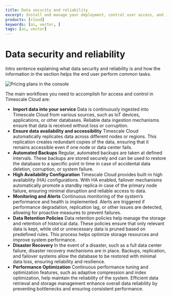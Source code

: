 ```yaml
---
title: Data security and reliability
excerpt: Install and manage your deployment, control user access, and integrate third party tooling.   
products: [cloud]
keywords: [ai, vector, ]
tags: [ai, vector]
---
```



# Data security and reliability

Intro sentence explaining what data security and reliability is and how the information in the section helps the end user perform
common tasks.

![Pricing plans in the console](https://assets.timescale.com/docs/images/tsc-vpc-architecture.svg)

The main workflows you need to accomplish for access and control in Timescale Cloud are:

- **Import data into your service**
  Data is continuously ingested into Timescale Cloud from various sources, such as IoT devices, applications, or other databases.
  Reliable data ingestion mechanisms ensure that data is received without loss or corruption.
- **Ensure data availability and accessibility**
   Timescale Cloud automatically replicates data across different nodes or regions.
   This replication creates redundant copies of the data, ensuring that it remains accessible even if one node or data center fails.
- **Automated Backups**
   Regular, automated backups are taken at defined intervals.
   These backups are stored securely and can be used to restore the database to a specific point in time in case of accidental data deletion, corruption, or system failure.
- **High Availability Configuration**
   Timescale Cloud provides built-in high availability (HA) configurations.
   With HA enabled, failover mechanisms automatically promote a standby replica in case of the primary node failure, ensuring minimal disruption and reliable access to data.
- **Monitoring and Alerts**
   Continuous monitoring of the system’s performance and health is implemented.
   Alerts are triggered if performance degradation, replication lag, or other issues are detected, allowing for proactive measures to prevent failures.
- **Data Retention Policies**
   Data retention policies help manage the storage and retention of historical data.
   These policies ensure that only relevant data is kept, while old or unnecessary data is pruned based on predefined rules. This process helps optimize storage resources and improve system performance.
- **Disaster Recovery**
   In the event of a disaster, such as a full data center failure, disaster recovery mechanisms are in place.
   Backups, replication, and failover systems allow the database to be restored with minimal data loss, ensuring reliability and resilience.
- **Performance Optimization**
   Continuous performance tuning and optimization features, such as adaptive compression and index optimization, help maintain the reliability of the system.
   Efficient data retrieval and storage management enhance overall data reliability by preventing bottlenecks and ensuring consistent performance.
